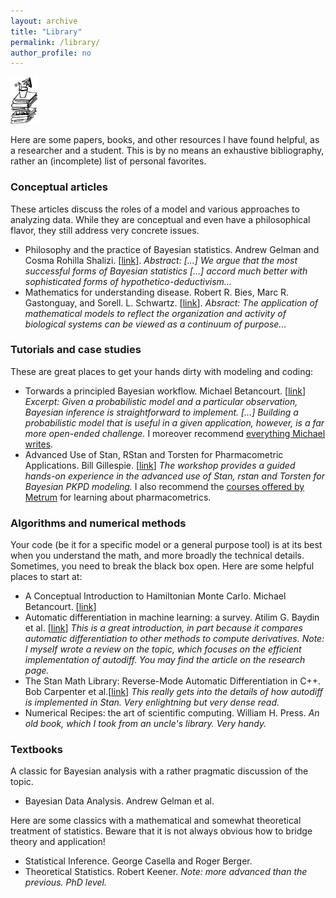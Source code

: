 ```yaml
---
layout: archive
title: "Library"
permalink: /library/
author_profile: no
---
```

<img src="../images/Books.png" alt="hi" class="inline" style="width:50;height:75px;">

Here are some papers, books, and other resources I have found helpful, as a researcher and a student.
This is by no means an exhaustive bibliography, rather an (incomplete) list of personal favorites.

### Conceptual articles

These articles discuss the roles of a model and various approaches to analyzing data. 
While they are conceptual and even have a philosophical flavor, they still address very concrete issues.

* Philosophy and the practice of Bayesian statistics. Andrew Gelman and Cosma Rohilla Shalizi.
[[link](http://www.stat.columbia.edu/~gelman/research/published/philosophy.pdf)]. _Abstract: [...] We argue that the most successful forms of Bayesian statistics [...] accord much better with sophisticated forms of hypothetico-deductivism..._
* Mathematics for understanding disease. Robert R. Bies, Marc R. Gastonguay, and Sorell. L. Schwartz.
[[link](https://indiana.pure.elsevier.com/en/publications/mathematics-for-understanding-disease)]. _Absract: The application of mathematical models to reflect the organization and activity of biological systems can be viewed as a continuum of purpose..._

### Tutorials and case studies

These are great places to get your hands dirty with modeling and coding:

* Torwards a principled Bayesian workflow. Michael Betancourt. [[link](https://betanalpha.github.io/assets/case_studies/principled_bayesian_workflow.html)]
_Excerpt: Given a probabilistic model and a particular observation, Bayesian inference is straightforward to implement. [...] Building a probabilistic model that is useful in a given application, however, is a far more open-ended challenge._ I moreover recommend [everything Michael writes](https://betanalpha.github.io/writing/).
* Advanced Use of Stan, RStan and Torsten for Pharmacometric Applications. Bill Gillespie.
[[link](https://www.metrumrg.com/course/advanced-use-stan-rstan-torsten-pharmacometric-applications/)]
_The workshop provides a guided hands-on experience in the advanced use of Stan, rstan and Torsten for Bayesian PKPD modeling._ I also recommend the [courses offered by Metrum](https://www.metrumrg.com/courses/) for learning about pharmacometrics.

### Algorithms and numerical methods

Your code (be it for a specific model or a general purpose tool) is at its best when you understand the math, and more broadly the technical details. 
Sometimes, you need to break the black box open.
Here are some helpful places to start at:

* A Conceptual Introduction to Hamiltonian Monte Carlo. Michael Betancourt. [[link](https://arxiv.org/abs/1701.02434)]
* Automatic differentiation in machine learning: a survey. Atilim G. Baydin et al. [[link](https://arxiv.org/abs/1502.05767)] _This is a great introduction, in part because it compares automatic differentiation to other methods to compute derivatives. Note: I myself wrote a review on the topic, which focuses on the efficient implementation of autodiff. You may find the article on the research page._
* The Stan Math Library: Reverse-Mode Automatic Differentiation in C++. Bob Carpenter et al.[[link](https://arxiv.org/abs/1509.07164)] _This really gets into the details of how autodiff is implemented in Stan. Very enlightning but very dense read._
* Numerical Recipes: the art of scientific computing. William H. Press. _An old book, which I took from an uncle's library. Very handy._

### Textbooks

A classic for Bayesian analysis with a rather pragmatic discussion of the topic.

* Bayesian Data Analysis. Andrew Gelman et al.

Here are some classics with a mathematical and somewhat theoretical treatment of statistics.
Beware that it is not always obvious how to bridge theory and application!

* Statistical Inference. George Casella and Roger Berger.
* Theoretical Statistics. Robert Keener. _Note: more advanced than the previous. PhD level._
